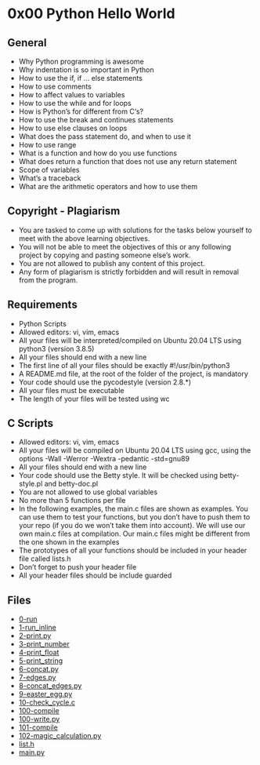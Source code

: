 # 0x00 Python Hello World
## General
- Why Python programming is awesome
- Why indentation is so important in Python
- How to use the if, if ... else statements
- How to use comments
- How to affect values to variables
- How to use the while and for loops
- How is Python’s for different from C‘s?
- How to use the break and continues statements
- How to use else clauses on loops
- What does the pass statement do, and when to use it
- How to use range
- What is a function and how do you use functions
- What does return a function that does not use any return statement
- Scope of variables
- What’s a traceback
- What are the arithmetic operators and how to use them


## Copyright - Plagiarism
- You are tasked to come up with solutions for the tasks below yourself to meet with the above learning objectives.
- You will not be able to meet the objectives of this or any following project by copying and pasting someone else’s work.
- You are not allowed to publish any content of this project.
- Any form of plagiarism is strictly forbidden and will result in removal from the program.

## Requirements
- Python Scripts
- Allowed editors: vi, vim, emacs
- All your files will be interpreted/compiled on Ubuntu 20.04 LTS using python3 (version 3.8.5)
- All your files should end with a new line
- The first line of all your files should be exactly #!/usr/bin/python3
- A README.md file, at the root of the folder of the project, is mandatory
- Your code should use the pycodestyle (version 2.8.*)
- All your files must be executable
- The length of your files will be tested using wc

## C Scripts
- Allowed editors: vi, vim, emacs
- All your files will be compiled on Ubuntu 20.04 LTS using gcc, using the options -Wall -Werror -Wextra -pedantic -std=gnu89
- All your files should end with a new line
- Your code should use the Betty style. It will be checked using betty-style.pl and betty-doc.pl
- You are not allowed to use global variables
- No more than 5 functions per file
- In the following examples, the main.c files are shown as examples. You can use them to test your functions, but you don’t have to push them to your repo (if you do we won’t take them into account). We will use our own main.c files at compilation. Our main.c files might be different from the one shown in the examples
- The prototypes of all your functions should be included in your header file called lists.h
- Don’t forget to push your header file
- All your header files should be include guarded

## Files

- [0-run](./0-run)
- [1-run_inline](./1-run_inline)
- [2-print.py](./2-print.py)
- [3-print_number](./3-print_number.py)
- [4-print_float](./4-print_float.py)
- [5-print_string](./5-print_string.py)
- [6-concat.py](./6-concat.py)
- [7-edges.py](./7-edges.py)
- [8-concat_edges.py](./8-concat_edges.py)
- [9-easter_egg.py](./9-easter_egg.py)
- [10-check_cycle.c](./10-check_cycle.c)
- [100-compile](./100-compile)
- [100-write.py](./100-write.py)
- [101-compile](./101-compile)
- [102-magic_calculation.py](./102-magic_calculation.py)
- [list.h](./lists.h)
- [main.py](./main.py)